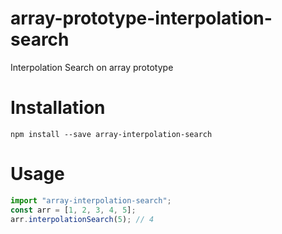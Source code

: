 # array-prototype-interpolation-search

Interpolation Search on array prototype

# Installation

`npm install --save array-interpolation-search`

# Usage

```js
import "array-interpolation-search";
const arr = [1, 2, 3, 4, 5];
arr.interpolationSearch(5); // 4
```

